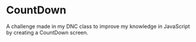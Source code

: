# CountDown
A challenge made in my DNC class to improve my knowledge in JavaScript by creating a CountDown screen.

